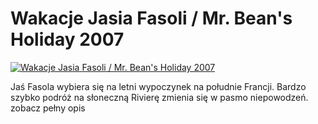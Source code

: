 Wakacje Jasia Fasoli / Mr. Bean's Holiday 2007 
=============
[![Wakacje Jasia Fasoli / Mr. Bean's Holiday 2007 ](http://vidos.pl/images/player.gif)](http://vidos.pl/wakacje-jasia-fasoli-mr-bean-s-holiday-2007)

 Jaś Fasola wybiera się na letni wypoczynek na południe Francji. Bardzo szybko podróż na słoneczną Rivierę zmienia się w pasmo niepowodzeń. zobacz pełny opis
